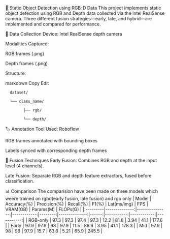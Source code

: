 🧠 Static Object Detection using RGB-D Data
This project implements static object detection using RGB and Depth data collected via the Intel RealSense camera. Three different fusion strategies—early, late, and hybrid—are implemented and compared for performance.

📸 Data Collection
Device: Intel RealSense depth camera

Modalities Captured:

RGB frames (.png)

Depth frames (.png)

Structure:

markdown
Copy
Edit

      dataset/

      └── class_name/

            ├── rgb/
      
            └── depth/
🏷️ Annotation
Tool Used: Roboflow

RGB frames annotated with bounding boxes

Labels synced with corresponding depth frames

🔀 Fusion Techniques
Early Fusion: Combines RGB and depth at the input level (4 channels).

Late Fusion: Separate RGB and depth feature extractors, fused before classification.


📊 Comparison
 The comparision have been made on three models which weere trained on rgbd(early fusion, late fusion) and rgb only 
| Model    |   Accuracy(%) |   Precision(%) |   Recall(%) |   F1(%) |   Lat(ms/img) |   FPS |   VRAM(GB) |   Params(M) |   FLOPs(G) |
|:---------|--------------:|---------------:|------------:|--------:|--------------:|------:|-----------:|------------:|-----------:|
| RGB-only |          97.3 |           97.3 |        97.4 |    97.3 |          12.2 |  81.8 |       3.94 |        41.1 |      177.6 |
| Early    |          97.9 |           97.9 |        98   |    97.9 |          11.5 |  86.6 |       3.95 |        41.1 |      178.3 |
| Mid      |          97.9 |           98   |        98   |    97.9 |          15.7 |  63.6 |       5.21 |        65.9 |      245.5 |

